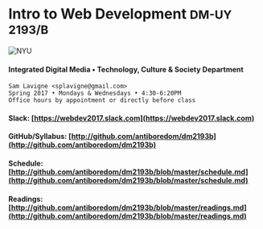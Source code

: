 # Intro to Web Development <small>DM-UY 2193/B</small>

![NYU](http://engineering.nyu.edu/files/tandon_long_color.png)

#### Integrated Digital Media • Technology, Culture & Society Department

    Sam Lavigne <splavigne@gmail.com>
    Spring 2017 • Mondays & Wednesdays • 4:30-6:20PM
    Office hours by appointment or directly before class

#### Slack: [https://webdev2017.slack.com](https://webdev2017.slack.com)

#### GitHub/Syllabus: [http://github.com/antiboredom/dm2193b](http://github.com/antiboredom/dm2193b)

#### Schedule: [http://github.com/antiboredom/dm2193b/blob/master/schedule.md](http://github.com/antiboredom/dm2193b/blob/master/schedule.md)


#### Readings: [http://github.com/antiboredom/dm2193b/blob/master/readings.md](http://github.com/antiboredom/dm2193b/blob/master/readings.md)